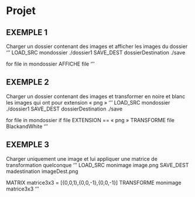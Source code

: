 # Projet
## EXEMPLE 1
Charger un dossier contenant des images et afficher les images du dossier
‘’’
LOAD_SRC mondossier ./dossier1
SAVE_DEST dossierDestination ./save

for file in mondossier
	AFFICHE file
‘’’

## EXEMPLE 2
Charger un dossier contenant des images et transformer en noire et blanc les images qui ont pour extension « png »
‘’’
LOAD_SRC mondossier ./dossier1
SAVE_DEST dossierDestination ./save

for file in mondossier
	if file EXTENSION == « png »
		TRANSFORME file BlackandWhite
‘’’

## EXEMPLE 3
Charger uniquement une image et lui appliquer une matrice de transformation quelconque
‘’’
LOAD_SRC monimage image.png
SAVE_DEST madestination imageDest.png

MATRIX matrice3x3 = [{0,0,1},{0,0,-1},{0,0,-1}]
TRANSFORME monimage matrice3x3
‘’’

